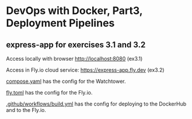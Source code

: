 # DevOps with Docker, Part3, Deployment Pipelines

## express-app for exercises 3.1 and 3.2

Access locally with browser <http://localhost:8080> (ex3.1)

Access in Fly.io cloud service: <https://express-app.fly.dev> (ex3.2)

[compose.yaml](https://github.com/sreimavuo/express-app/blob/main/compose.yaml) has the config for the Watchtower.

[fly.toml](https://github.com/sreimavuo/express-app/blob/main/fly.toml) has the config for the Fly.io.

[.github/workflows/build.yml](https://github.com/sreimavuo/express-app/blob/main/.github/workflows/build.yml) has the config for deploying to the DockerHub and to the Fly.io.

